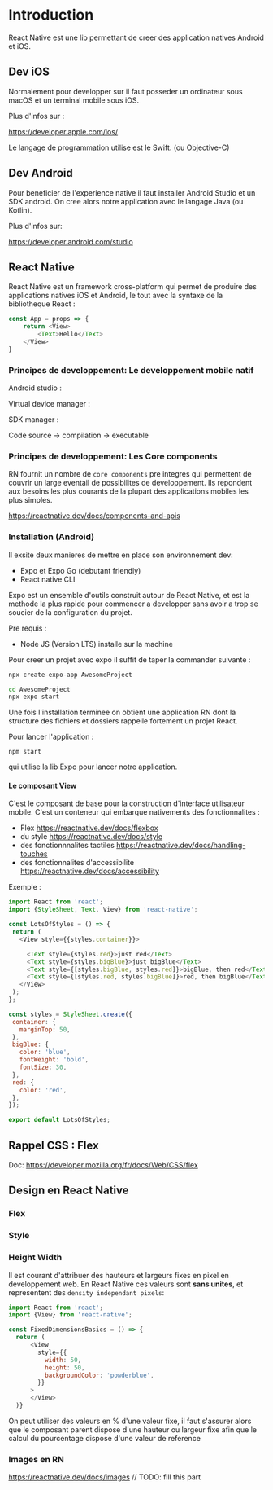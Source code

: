 # Introduction 

React Native est une lib permettant de creer des application natives Android et iOS.

## Dev iOS

Normalement pour developper sur il faut posseder un ordinateur sous macOS et un terminal mobile sous iOS.

Plus d'infos sur : 

https://developer.apple.com/ios/

Le langage de programmation utilise est le Swift. (ou Objective-C)



## Dev Android 

Pour beneficier de l'experience native il faut installer Android Studio et un SDK android. On cree alors notre application avec le langage Java (ou Kotlin).

Plus d'infos sur: 

https://developer.android.com/studio



## React Native 

React Native est un framework cross-platform qui permet de produire des applications natives iOS et Android, le tout avec la syntaxe de la bibliotheque React : 
``` javascript
const App = props => {
    return <View>
        <Text>Hello</Text>
    </View>
}
```

### Principes de developpement: Le developpement mobile natif

Android studio : 

Virtual device manager : 

SDK manager : 

Code source -> compilation -> executable


### Principes de developpement: Les Core components

RN fournit un nombre de `core components` pre integres qui permettent de couvrir un large eventail de possibilites de developpement. Ils repondent aux besoins les plus courants de la plupart des applications mobiles les plus simples.

https://reactnative.dev/docs/components-and-apis


### Installation (Android)

Il exsite deux manieres de mettre en place son environnement dev: 

- Expo et Expo Go (debutant friendly)
- React native CLI

Expo est un ensemble d'outils construit autour de React Native, et est la methode la plus rapide
pour commencer a developper sans avoir a trop se soucier de la configuration du projet.


Pre requis : 
 - Node JS (Version LTS) installe sur la machine

Pour creer un projet avec expo il suffit de taper la commander suivante : 
``` bash 
npx create-expo-app AwesomeProject

cd AwesomeProject
npx expo start
```

Une fois l'installation terminee on obtient une application
RN dont la structure des fichiers et dossiers rappelle fortement un projet React.

Pour lancer l'application : 
 ``` 
 npm start
 ```

 qui utilise la lib Expo pour lancer notre application. 


#### Le composant View

C'est le composant de base pour la construction d'interface utilisateur mobile.
C'est un conteneur qui embarque nativements des fonctionnalites : 
 - Flex https://reactnative.dev/docs/flexbox
 - du style https://reactnative.dev/docs/style
 - des fonctionnnalites tactiles https://reactnative.dev/docs/handling-touches
 - des fonctionnalites d'accessibilite https://reactnative.dev/docs/accessibility

 Exemple : 
 ``` javascript
import React from 'react';
import {StyleSheet, Text, View} from 'react-native';

const LotsOfStyles = () => {
  return (
    <View style={{styles.container}}>

      <Text style={styles.red}>just red</Text>
      <Text style={styles.bigBlue}>just bigBlue</Text>
      <Text style={[styles.bigBlue, styles.red]}>bigBlue, then red</Text>
      <Text style={[styles.red, styles.bigBlue]}>red, then bigBlue</Text>
    </View>
  );
};

const styles = StyleSheet.create({
  container: {
    marginTop: 50,
  },
  bigBlue: {
    color: 'blue',
    fontWeight: 'bold',
    fontSize: 30,
  },
  red: {
    color: 'red',
  },
});

export default LotsOfStyles;
 ```


## Rappel CSS : Flex 
Doc: https://developer.mozilla.org/fr/docs/Web/CSS/flex

## Design en React Native

### Flex




### Style

### Height Width

Il est courant d'attribuer des hauteurs et largeurs fixes en 
pixel en developpement web. En React Native ces valeurs 
sont **sans unites**, et representent des `density independant pixels`: 

``` javascript
import React from 'react';
import {View} from 'react-native';

const FixedDimensionsBasics = () => {
  return (
      <View
        style={{
          width: 50,
          height: 50,
          backgroundColor: 'powderblue',
        }}
      >
      </View>
  )}
```


On peut utiliser des valeurs en % d'une valeur fixe, il faut s'assurer alors que le composant parent dispose d'une hauteur ou largeur fixe afin que le calcul du pourcentage dispose d'une valeur de reference


### Images en RN
https://reactnative.dev/docs/images
// TODO: fill this part 
